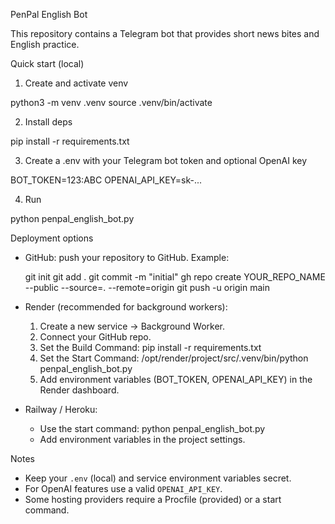 PenPal English Bot

This repository contains a Telegram bot that provides short news bites and English practice.

Quick start (local)

1. Create and activate venv

python3 -m venv .venv
source .venv/bin/activate

2. Install deps

pip install -r requirements.txt

3. Create a .env with your Telegram bot token and optional OpenAI key

BOT_TOKEN=123:ABC
OPENAI_API_KEY=sk-...

4. Run

python penpal_english_bot.py

Deployment options

- GitHub: push your repository to GitHub. Example:

	git init
	git add .
	git commit -m "initial"
	gh repo create YOUR_REPO_NAME --public --source=. --remote=origin
	git push -u origin main

- Render (recommended for background workers):
	1. Create a new service -> Background Worker.
	2. Connect your GitHub repo.
	3. Set the Build Command: pip install -r requirements.txt
	4. Set the Start Command: /opt/render/project/src/.venv/bin/python penpal_english_bot.py
	5. Add environment variables (BOT_TOKEN, OPENAI_API_KEY) in the Render dashboard.

- Railway / Heroku:
	- Use the start command: python penpal_english_bot.py
	- Add environment variables in the project settings.

Notes

- Keep your `.env` (local) and service environment variables secret.
- For OpenAI features use a valid `OPENAI_API_KEY`.
- Some hosting providers require a Procfile (provided) or a start command.
